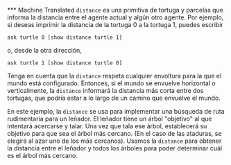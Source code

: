 ﻿*** Machine Translated
`distance` es una primitiva de tortuga y parcelas que informa la distancia entre el agente actual y algún otro agente. Por ejemplo, si deseas imprimir la distancia de la tortuga 0 a la tortuga 1, puedes escribir

`ask turtle 0 [show distance turtle 1]`

o, desde la otra dirección,

`ask turtle 1 [show distance turtle 0]`

Tenga en cuenta que la `distance` respeta cualquier envoltura para la que el mundo está configurado. Entonces, si el mundo se envuelve horizontal o verticalmente, la `distance` informará la distancia más corta entre dos tortugas, que podría estar a lo largo de un camino que envuelve el mundo.

En este ejemplo, la `distance` se usa para implementar una búsqueda de ruta rudimentaria para un leñador. El leñador tiene un árbol "objetivo" al que intentará acercarse y talar. Una vez que tala ese árbol, establecerá su objetivo para que sea el árbol más cercano. (En el caso de las ataduras, se elegirá al azar uno de los más cercanos). Usamos la `distance` para obtener la distancia entre el leñador y todos los árboles para poder determinar cuál es el árbol más cercano.